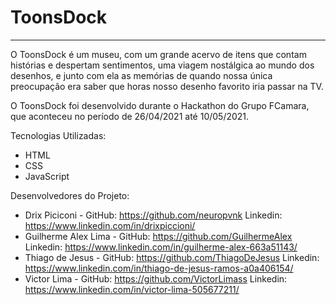 # ToonsDock
---
O ToonsDock é um museu, com um grande acervo de itens que contam histórias e despertam sentimentos, uma viagem nostálgica ao mundo dos desenhos, e junto com ela as memórias de quando nossa única preocupação era saber que horas nosso desenho favorito iria passar na TV.

O ToonsDock foi desenvolvido durante o Hackathon do Grupo FCamara, que aconteceu no período de 26/04/2021 até 10/05/2021.

Tecnologias Utilizadas:
- HTML
- CSS
- JavaScript

Desenvolvedores do Projeto: 
- Drix Piciconi - 
  GitHub: https://github.com/neuropvnk
  Linkedin: https://www.linkedin.com/in/drixpiccioni/
- Guilherme Alex Lima -
  GitHub: https://github.com/GuilhermeAlex 
  Linkedin: https://www.linkedin.com/in/guilherme-alex-663a51143/
- Thiago de Jesus -
  GitHub: https://github.com/ThiagoDeJesus
  Linkedin: https://www.linkedin.com/in/thiago-de-jesus-ramos-a0a406154/
- Victor Lima -
  GitHub: https://github.com/VictorLimass
  Linkedin: https://www.linkedin.com/in/victor-lima-505677211/
